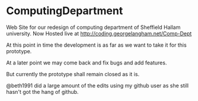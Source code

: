 # ComputingDepartment
Web Site for our redesign of computing department of Sheffield Hallam university. Now Hosted live at http://coding.georgelangham.net/Comp-Dept

At this point in time the development is as far as we want to take it for this prototype.

At a later point we may come back and fix bugs and add features.

But currently the prototype shall remain closed as it is.

@beth1991 did a large amount of the edits using my github user as she still hasn't got the hang of github.
